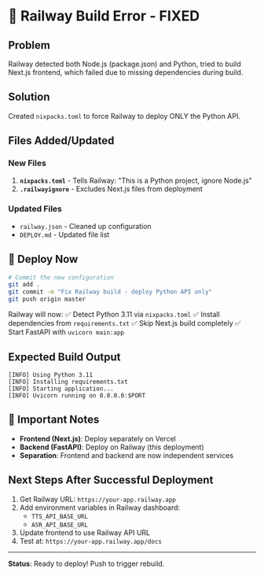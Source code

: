# 🔧 Railway Build Error - FIXED

## Problem
Railway detected both Node.js (package.json) and Python, tried to build Next.js frontend, which failed due to missing dependencies during build.

## Solution
Created `nixpacks.toml` to force Railway to deploy ONLY the Python API.

## Files Added/Updated

### New Files
1. **`nixpacks.toml`** - Tells Railway: "This is a Python project, ignore Node.js"
2. **`.railwayignore`** - Excludes Next.js files from deployment

### Updated Files
- `railway.json` - Cleaned up configuration
- `DEPLOY.md` - Updated file list

## 🚀 Deploy Now

```bash
# Commit the new configuration
git add .
git commit -m "Fix Railway build - deploy Python API only"
git push origin master
```

Railway will now:
✅ Detect Python 3.11 via `nixpacks.toml`
✅ Install dependencies from `requirements.txt`
✅ Skip Next.js build completely
✅ Start FastAPI with `uvicorn main:app`

## Expected Build Output

```
[INFO] Using Python 3.11
[INFO] Installing requirements.txt
[INFO] Starting application...
[INFO] Uvicorn running on 0.0.0.0:$PORT
```

## 📝 Important Notes

- **Frontend (Next.js)**: Deploy separately on Vercel
- **Backend (FastAPI)**: Deploy on Railway (this deployment)
- **Separation**: Frontend and backend are now independent services

## Next Steps After Successful Deployment

1. Get Railway URL: `https://your-app.railway.app`
2. Add environment variables in Railway dashboard:
   - `TTS_API_BASE_URL`
   - `ASR_API_BASE_URL`
3. Update frontend to use Railway API URL
4. Test at: `https://your-app.railway.app/docs`

---

**Status**: Ready to deploy! Push to trigger rebuild.
